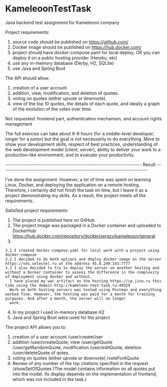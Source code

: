 # KameleoonTestTask
Java backend test assignment for Kameleoon company

Project requirements:
  1) source code should be published on https://github.com/
  2) Docker image should be published on https://hub.docker.com/
  3) project should have docker-compose.yaml for local deploy, OR you can deploy it on a public hosting provider (Heroku, etc)
  4) use any in-memory database (Derby, H2, SQLite)
  5) use Java and Spring Boot

The API should allow:
  1) creation of a user account
  2) addition, view, modification, and deletion of quotes.
  3) voting on quotes (either upvote or downvote).
  4) view of the top 10 quotes, the details of each quote, and ideally a graph of the evolution of the votes over time.
  
  Not requested: frontend part, authentication mechanism, and account rights management

The full exercise can take about 6-8 hours (for a middle-level developer; longer for a junior) but the goal is not necessarily to do everything.
More to show your development skills, respect of best practices, understanding of the web development model (client, server),
ability to deliver your work to a production-like environment, and to evaluate your productivity.

-------------------------------------------------------------------- Result -------------------------------------------------------------------------

I've done the assignment. However, a lot of time was spent on learning Linux, Docker, and deploying the application on a remote hosting. 
Therefore, I certainly did not finish the task on time, but I leave it as a project demonstrating my skills.
As a result, the project meets all the requirements.

Satisfied project requirements:
  1) The project is published here on GitHub 
  2) The project Image was packaged in a Docker container and uploaded to DockerHub https://hub.docker.com/repository/docker/sergzv/kameleoon/general
  3) 
    3.1 I created docker-compose.yaml for local work with a project using docker-compose
    3.2 I decided to do both options and deploy docker image on the server https://vds.selectel.ru at the address 45.8.249.143:7777
    3.3 I also decided to try to deploy the server on another hosting and without a Docker container to assess the difference in the complexity of deployment using docker and without.
      I have placed my war artifact on the hosting https://cp.jino.ru this time using the domain http://kameleon-test-task.ru:49329
      Work on both hosting servers was tested using Postman and everything worked fine. However, the hosting was paid for a month for training purposes. And after a month, the server will no longer
      work.
  4) In my project I used in-memory database H2
  5) Java and Spring Boot were used for the project

The project API allows you to:
  1) creation of a user account /user/createUser
  2) addition /user/createQuote, view /user/getQuote /user/getRandomQuote, modification /user/editQuote, deletion /user/deleteQuote of qotes.
  3) voting on quotes (either upvote or downvote) /voteForAQuote
  4) Review of any number of the top citations specified in the request /showSetOfQuotes (The model contains information on all quotes put into the model. Its display depends on the implementation of          frontend, which was not included in the task.)

